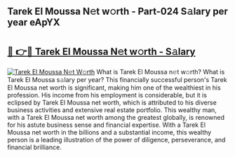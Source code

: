 ## Tarek El Moussa N𝚎t w𝚘rth - Part-024 S𝚊lary per year eApYX

# <h2><a href="http://gc05koy.nevu.top/?p=Tarek+El+Moussa">🔗 👉🔴 Tarek El Moussa N𝚎t w𝚘rth - S𝚊lary</a></h2>

[![Tarek El Moussa N𝚎t W𝚘rth](https://i.imgur.com/Oavwk0R.jpeg)](http://gc05koy.nevu.top/?p=Tarek+El+Moussa)
What is Tarek El Moussa n𝚎t w𝚘rth? What is Tarek El Moussa s𝚊lary per year?
This financially successful person's Tarek El Moussa net worth is significant, making him one of the wealthiest in his profession. His income from his employment is considerable, but it is eclipsed by Tarek El Moussa net worth, which is attributed to his diverse business activities and extensive real estate portfolio. This wealthy man, with a Tarek El Moussa net worth among the greatest globally, is renowned for his astute business sense and financial expertise. With a Tarek El Moussa net worth in the billions and a substantial income, this wealthy person is a leading illustration of the power of diligence, perseverance, and financial brilliance.
